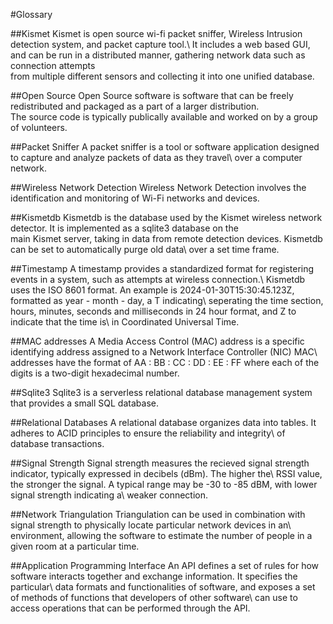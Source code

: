 #Glossary

##Kismet
Kismet is open source wi-fi packet sniffer, Wireless Intrusion detection system, and packet capture tool.\ 
It includes a web based GUI, and can be run in a distributed manner, gathering network data such as connection attempts\
from multiple different sensors and collecting it into one unified database.

##Open Source 
Open Source software is software that can be freely redistributed and packaged as a part of a larger distribution.\
 The source code is typically publically available and worked on by a group of volunteers.

##Packet Sniffer 
A packet sniffer is a tool or software application designed to capture and analyze packets of data as they travel\ 
over a computer network. 

##Wireless Network Detection 
Wireless Network Detection involves the identification and monitoring of Wi-Fi networks and devices. 

##Kismetdb 
Kismetdb is the database used by the Kismet wireless network detector. It is implemented as a sqlite3 database on the\
main Kismet server, taking in data from remote detection devices. Kismetdb can be set to automatically purge old data\ 
over a set time frame.

##Timestamp 
A timestamp provides a standardized format for registering events in a system, such as attempts at wireless connection.\ 
Kismetdb uses the ISO 8601 format. An example is 2024-01-30T15:30:45.123Z, formatted as year - month - day, a T indicating\ 
seperating the time section, hours, minutes, seconds and milliseconds in 24 hour format, and Z to indicate that the time is\ 
in Coordinated Universal Time.

##MAC addresses 
A Media Access Control (MAC) address is a specific identifying address assigned to a Network Interface Controller (NIC) MAC\ 
addresses have the format of AA : BB : CC : DD : EE : FF where each of the digits is a two-digit hexadecimal number.

##Sqlite3 
Sqlite3 is a serverless relational database management system that provides a small SQL database. 

##Relational Databases 
A relational database organizes data into tables. It adheres to ACID principles to ensure the reliability and integrity\ 
of database transactions.

##Signal Strength 
Signal strength measures the recieved signal strength indicator, typically expressed in decibels (dBm). The higher the\ 
RSSI value, the stronger the signal. A typical range may be -30 to -85 dBM, with lower signal strength indicating a\ 
weaker connection.  

##Network Triangulation 
Triangulation can be used in combination with signal strength to physically locate particular network devices in an\ 
environment, allowing the software to estimate the number of people in a given room at a particular time.

##Application Programming Interface 
An API defines a set of rules for how software interacts together and exchange information. It specifies the particular\ 
data formats and functionalities of software, and exposes a set of methods of functions that developers of other software\ 
can use to access operations that can be performed through the API.